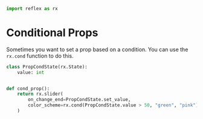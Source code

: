 ```python exec
import reflex as rx
```

# Conditional Props

Sometimes you want to set a prop based on a condition. You can use the `rx.cond` function to do this.

```python demo exec
class PropCondState(rx.State):
    value: int


def cond_prop():
    return rx.slider(
        on_change_end=PropCondState.set_value,
        color_scheme=rx.cond(PropCondState.value > 50, "green", "pink"),
    )
```